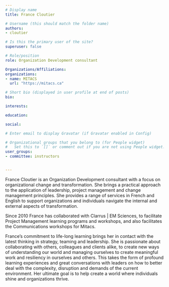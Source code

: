 ```yaml
---
# Display name
title: France Cloutier

# Username (this should match the folder name)
authors:
- cloutier

# Is this the primary user of the site?
superuser: false

# Role/position
role: Organization Development consultant

Organizations/Affiliations:
organizations:
- name: MITACS
  url: "https://mitacs.ca"

# Short bio (displayed in user profile at end of posts)
bio: 

interests:

education:

social:

# Enter email to display Gravatar (if Gravatar enabled in Config)

# Organizational groups that you belong to (for People widget)
#   Set this to `[]` or comment out if you are not using People widget.
user_groups:
- committee: instructors


---
```

France Cloutier is an Organization Development consultant with a focus on
organizational change and transformation.  She brings a practical approach to
the application of leadership, project management and change management
principles.  She provides a range of services in French and English to support
organizations and individuals navigate the internal and external aspects of
transformation.

Since 2010 France has collaborated with Clarrus | EM Sciences, to facilitate
Project Management learning programs and workshops, and also facilitates the
Communications workshops for Mitacs.

France’s commitment to life-long learning brings her in contact with the latest
thinking in strategy, teaming and leadership.  She is passionate about
collaborating with others, colleagues and clients alike, to create new ways of
understanding our world and managing ourselves to create meaningful work and
resiliency in ourselves and others.  This takes the form of profound learning
experiences and great conversations with leaders on how to better deal with the
complexity, disruption and demands of the current environment.   Her ultimate
goal is to help create a world where individuals shine and organizations thrive.
